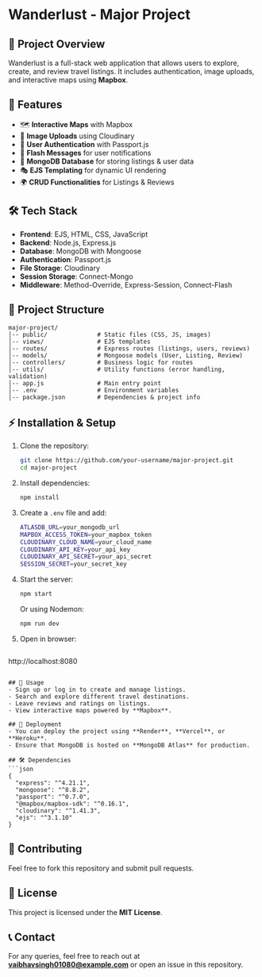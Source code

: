 # Wanderlust - Major Project

## 📌 Project Overview
Wanderlust is a full-stack web application that allows users to explore, create, and review travel listings. It includes authentication, image uploads, and interactive maps using **Mapbox**.

## 🚀 Features
- 🗺️ **Interactive Maps** with Mapbox
- 📸 **Image Uploads** using Cloudinary
- 🔐 **User Authentication** with Passport.js
- 💬 **Flash Messages** for user notifications
- 💾 **MongoDB Database** for storing listings & user data
- 🎭 **EJS Templating** for dynamic UI rendering
- 🌍 **CRUD Functionalities** for Listings & Reviews

## 🛠️ Tech Stack
- **Frontend**: EJS, HTML, CSS, JavaScript
- **Backend**: Node.js, Express.js
- **Database**: MongoDB with Mongoose
- **Authentication**: Passport.js
- **File Storage**: Cloudinary
- **Session Storage**: Connect-Mongo
- **Middleware**: Method-Override, Express-Session, Connect-Flash

## 📂 Project Structure
```
major-project/
│-- public/              # Static files (CSS, JS, images)
│-- views/               # EJS templates
│-- routes/              # Express routes (listings, users, reviews)
│-- models/              # Mongoose models (User, Listing, Review)
│-- controllers/         # Business logic for routes
│-- utils/               # Utility functions (error handling, validation)
│-- app.js               # Main entry point
│-- .env                 # Environment variables
│-- package.json         # Dependencies & project info
```

## ⚡ Installation & Setup
1. Clone the repository:
   ```sh
   git clone https://github.com/your-username/major-project.git
   cd major-project
   ```

2. Install dependencies:
   ```sh
   npm install
   ```

3. Create a `.env` file and add:
   ```sh
   ATLASDB_URL=your_mongodb_url
   MAPBOX_ACCESS_TOKEN=your_mapbox_token
   CLOUDINARY_CLOUD_NAME=your_cloud_name
   CLOUDINARY_API_KEY=your_api_key
   CLOUDINARY_API_SECRET=your_api_secret
   SESSION_SECRET=your_secret_key
   ```

4. Start the server:
   ```sh
   npm start
   ```
   Or using Nodemon:
   ```sh
   npm run dev
   ```

5. Open in browser:
   ```
http://localhost:8080
```

## 🔧 Usage
- Sign up or log in to create and manage listings.
- Search and explore different travel destinations.
- Leave reviews and ratings on listings.
- View interactive maps powered by **Mapbox**.

## 🚀 Deployment
- You can deploy the project using **Render**, **Vercel**, or **Heroku**.
- Ensure that MongoDB is hosted on **MongoDB Atlas** for production.

## 🛠️ Dependencies
```json
{
  "express": "^4.21.1",
  "mongoose": "^8.8.2",
  "passport": "^0.7.0",
  "@mapbox/mapbox-sdk": "^0.16.1",
  "cloudinary": "^1.41.3",
  "ejs": "^3.1.10"
}
```

## 🤝 Contributing
Feel free to fork this repository and submit pull requests.

## 📜 License
This project is licensed under the **MIT License**.

## 📞 Contact
For any queries, feel free to reach out at **vaibhavsingh01080@example.com** or open an issue in this repository.

